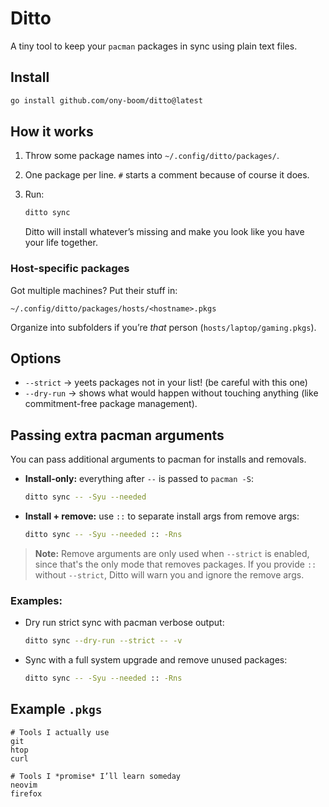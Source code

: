 # Ditto

A tiny tool to keep your `pacman` packages in sync using plain text files.

## Install

```sh
go install github.com/ony-boom/ditto@latest
```

## How it works

1. Throw some package names into `~/.config/ditto/packages/`.
2. One package per line. `#` starts a comment because of course it does.
3. Run:

   ```sh
   ditto sync
   ```

   Ditto will install whatever’s missing and make you look like you have your life together.

### Host-specific packages

Got multiple machines? Put their stuff in:

```
~/.config/ditto/packages/hosts/<hostname>.pkgs
```

Organize into subfolders if you’re *that* person (`hosts/laptop/gaming.pkgs`).

## Options

* `--strict` → yeets packages not in your list! (be careful with this one)
* `--dry-run` → shows what would happen without touching anything (like commitment-free package management).

## Passing extra pacman arguments

You can pass additional arguments to pacman for installs and removals.

* **Install-only:** everything after `--` is passed to `pacman -S`:

  ```sh
  ditto sync -- -Syu --needed
  ```

* **Install + remove:** use `::` to separate install args from remove args:

  ```sh
  ditto sync -- -Syu --needed :: -Rns
  ```

> **Note:** Remove arguments are only used when `--strict` is enabled, since that's the only mode that removes packages.
> If you provide `::` without `--strict`, Ditto will warn you and ignore the remove args.

### Examples:

* Dry run strict sync with pacman verbose output:

  ```sh
  ditto sync --dry-run --strict -- -v
  ```

* Sync with a full system upgrade and remove unused packages:

  ```sh
  ditto sync -- -Syu --needed :: -Rns
  ```

## Example `.pkgs`

```text
# Tools I actually use
git
htop
curl

# Tools I *promise* I’ll learn someday
neovim
firefox
```
